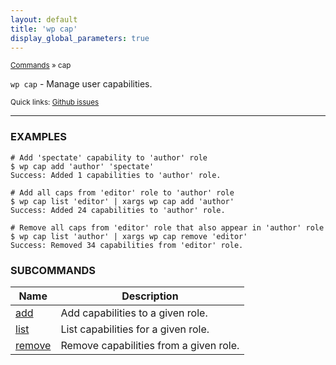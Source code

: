 ```yaml
---
layout: default
title: 'wp cap'
display_global_parameters: true
---
```


<small>[Commands](/commands/) &raquo; cap</small>

`wp cap` - Manage user capabilities.

<small>Quick links: <a href="https://github.com/wp-cli/wp-cli/issues?q=is%3Aopen+label%3Acommand%3Acap+sort%3Aupdated-desc">Github issues</a></small>

<hr />

### EXAMPLES

    # Add 'spectate' capability to 'author' role
    $ wp cap add 'author' 'spectate'
    Success: Added 1 capabilities to 'author' role.

    # Add all caps from 'editor' role to 'author' role
    $ wp cap list 'editor' | xargs wp cap add 'author'
    Success: Added 24 capabilities to 'author' role.

    # Remove all caps from 'editor' role that also appear in 'author' role
    $ wp cap list 'author' | xargs wp cap remove 'editor'
    Success: Removed 34 capabilities from 'editor' role.



### SUBCOMMANDS

<table>
	<thead>
	<tr>
		<th>Name</th>
		<th>Description</th>
	</tr>
	</thead>
	<tbody>
		<tr>
			<td><a href="/commands/cap/add/">add</a></td>
			<td>Add capabilities to a given role.</td>
		</tr>
		<tr>
			<td><a href="/commands/cap/list/">list</a></td>
			<td>List capabilities for a given role.</td>
		</tr>
		<tr>
			<td><a href="/commands/cap/remove/">remove</a></td>
			<td>Remove capabilities from a given role.</td>
		</tr>
	</tbody>
</table>

